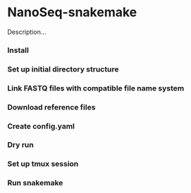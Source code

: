 # NanoSeq-snakemake
Description...

### Install

### Set up initial directory structure

### Link FASTQ files with compatible file name system

### Download reference files

### Create config.yaml

### Dry run 

### Set up tmux session

### Run snakemake 
